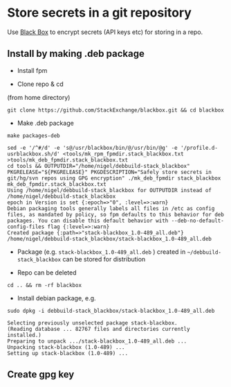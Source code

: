 # Store secrets in a git repository

Use [Black Box](https://github.com/StackExchange/blackbox) to encrypt secrets (API keys etc) for storing in a repo.

## Install by making .deb package

- Install fpm

- Clone repo & cd

(from home directory)

`git clone https://github.com/StackExchange/blackbox.git && cd blackbox`

- Make .deb package

`make packages-deb`
```
sed -e '/^#/d' -e 's@/usr/blackbox/bin/@/usr/bin/@g' -e '/profile.d-usrblackbox.sh/d' <tools/mk_rpm_fpmdir.stack_blackbox.txt >tools/mk_deb_fpmdir.stack_blackbox.txt
cd tools && OUTPUTDIR="/home/nigel/debbuild-stack_blackbox" PKGRELEASE="${PKGRELEASE}" PKGDESCRIPTION="Safely store secrets in git/hg/svn repos using GPG encryption" ./mk_deb_fpmdir stack_blackbox mk_deb_fpmdir.stack_blackbox.txt
Using /home/nigel/debbuild-stack_blackbox for OUTPUTDIR instead of /home/nigel/debbuild-stack_blackbox
epoch in Version is set {:epoch=>"0", :level=>:warn}
Debian packaging tools generally labels all files in /etc as config files, as mandated by policy, so fpm defaults to this behavior for deb packages. You can disable this default behavior with --deb-no-default-config-files flag {:level=>:warn}
Created package {:path=>"stack-blackbox_1.0-489_all.deb"}
/home/nigel/debbuild-stack_blackbox/stack-blackbox_1.0-489_all.deb
```
- Package (e.g. `stack-blackbox_1.0-489_all.deb` ) created in `~/debbuild-stack_blackbox` can be stored for distribution

- Repo can be deleted

`cd .. && rm -rf blackbox`

- Install debian package, e.g.

`sudo dpkg -i debbuild-stack_blackbox/stack-blackbox_1.0-489_all.deb`
```
Selecting previously unselected package stack-blackbox.
(Reading database ... 82767 files and directories currently installed.)
Preparing to unpack .../stack-blackbox_1.0-489_all.deb ...
Unpacking stack-blackbox (1.0-489) ...
Setting up stack-blackbox (1.0-489) ...
```

## Create gpg key

